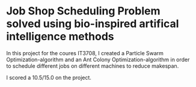 # Job Shop Scheduling Problem solved using bio-inspired artifical intelligence methods

In this project for the coures IT3708, I created a Particle Swarm Optimization-algorithm and an Ant Colony Optimization-algorithm in order to schedule different jobs on different machines to reduce makespan. 

I scored a 10.5/15.0 on the project. 
